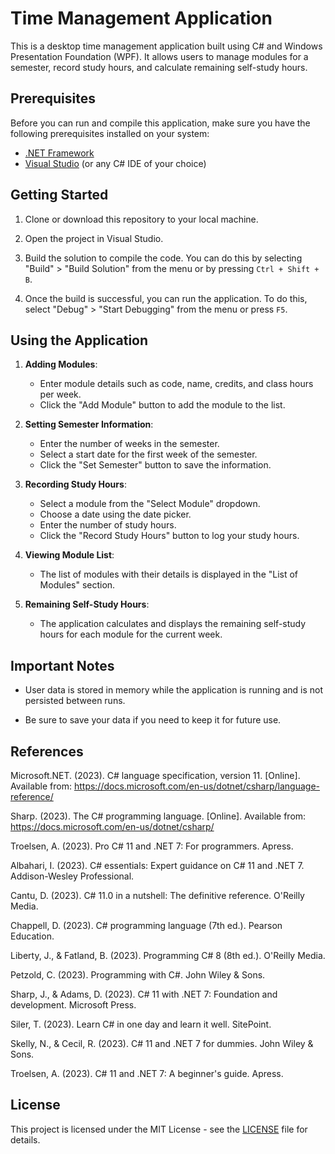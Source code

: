 # Time Management Application

This is a desktop time management application built using C# and Windows Presentation Foundation (WPF). It allows users to manage modules for a semester, record study hours, and calculate remaining self-study hours.

## Prerequisites

Before you can run and compile this application, make sure you have the following prerequisites installed on your system:

- [.NET Framework](https://dotnet.microsoft.com/download/dotnet-framework)
- [Visual Studio](https://visualstudio.microsoft.com/) (or any C# IDE of your choice)

## Getting Started

1. Clone or download this repository to your local machine.

2. Open the project in Visual Studio.

3. Build the solution to compile the code. You can do this by selecting "Build" > "Build Solution" from the menu or by pressing `Ctrl + Shift + B`.

4. Once the build is successful, you can run the application. To do this, select "Debug" > "Start Debugging" from the menu or press `F5`.

## Using the Application

1. **Adding Modules**:
   - Enter module details such as code, name, credits, and class hours per week.
   - Click the "Add Module" button to add the module to the list.

2. **Setting Semester Information**:
   - Enter the number of weeks in the semester.
   - Select a start date for the first week of the semester.
   - Click the "Set Semester" button to save the information.

3. **Recording Study Hours**:
   - Select a module from the "Select Module" dropdown.
   - Choose a date using the date picker.
   - Enter the number of study hours.
   - Click the "Record Study Hours" button to log your study hours.

4. **Viewing Module List**:
   - The list of modules with their details is displayed in the "List of Modules" section.

5. **Remaining Self-Study Hours**:
   - The application calculates and displays the remaining self-study hours for each module for the current week.

## Important Notes

- User data is stored in memory while the application is running and is not persisted between runs. 

- Be sure to save your data if you need to keep it for future use.

## References

Microsoft.NET. (2023). C# language specification, version 11. [Online]. Available from: https://docs.microsoft.com/en-us/dotnet/csharp/language-reference/

Sharp. (2023). The C# programming language. [Online]. Available from: https://docs.microsoft.com/en-us/dotnet/csharp/

Troelsen, A. (2023). Pro C# 11 and .NET 7: For programmers. Apress.

Albahari, I. (2023). C# essentials: Expert guidance on C# 11 and .NET 7. Addison-Wesley Professional.

Cantu, D. (2023). C# 11.0 in a nutshell: The definitive reference. O'Reilly Media.

Chappell, D. (2023). C# programming language (7th ed.). Pearson Education.

Liberty, J., & Fatland, B. (2023). Programming C# 8 (8th ed.). O'Reilly Media.

Petzold, C. (2023). Programming with C#. John Wiley & Sons.

Sharp, J., & Adams, D. (2023). C# 11 with .NET 7: Foundation and development. Microsoft Press.

Siler, T. (2023). Learn C# in one day and learn it well. SitePoint.

Skelly, N., & Cecil, R. (2023). C# 11 and .NET 7 for dummies. John Wiley & Sons.

Troelsen, A. (2023). C# 11 and .NET 7: A beginner's guide. Apress.


## License

This project is licensed under the MIT License - see the [LICENSE](LICENSE) file for details.
